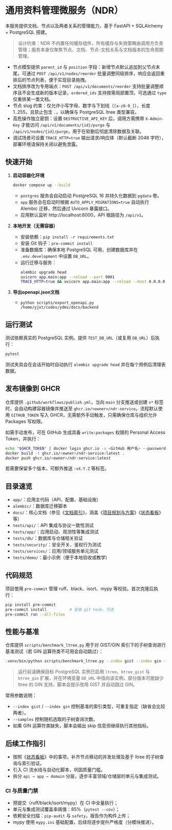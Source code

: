 # 通用资料管理微服务（NDR）

本服务提供文档、节点以及两者关系的管理能力，基于 FastAPI + SQLAlchemy + PostgreSQL 搭建。

> 设计约束：NDR 不内置任何缓存组件，所有缓存与失效策略由调用方负责管理；服务本身仅聚焦节点、文档、节点-文档关系与文档版本的生命周期管理。

- 节点模型提供 `parent_id` 与 `position` 字段：新增节点默认追加到父节点末尾，可通过 `POST /api/v1/nodes/reorder` 批量调整同级排序，响应会返回重排后的节点列表，便于实现目录拖拽。
- 文档排序改为专用端点：`POST /api/v1/documents/reorder` 支持批量调整顺序且不会生成新的版本记录，`ordered_ids` 支持按需局部置顶，可选通过 `type` 仅重排某一类文档。
- 节点 slug 约束：仅允许小写字母、数字与下划线（`[a-z0-9_]`），长度 1..255，且禁止包含 `.`，以确保与 PostgreSQL ltree 类型兼容。
- 高危操作独立密钥：设置 `DESTRUCTIVE_API_KEY` 后，调用方需携带 `X-Admin-Key` 才能访问 `/api/v1/documents/{id}/purge` 与 `/api/v1/nodes/{id}/purge`，用于在软删后彻底清除数据及关联。
- 调试场景可设置 `TRACE_HTTP=true` 输出请求/响应体（默认截断 2048 字符），部署环境请保持关闭以避免泄露。

## 快速开始

1. **启动容器化环境**

   ```bash
   docker compose up --build
   ```

   - `postgres` 服务会自动启动 PostgreSQL 16 并持久化数据到 `pgdata` 卷。
   - `app` 服务会在启动时根据 `AUTO_APPLY_MIGRATIONS=true` 自动执行 Alembic 迁移，然后通过 Uvicorn 暴露接口。
   - 应用默认监听 http://localhost:8000，API 根路径为 `/api/v1`。

2. **本地开发（无需容器）**

   - 安装依赖：`pip install -r requirements.txt`
   - 安装 Git 钩子：`pre-commit install`
   - 准备数据库：确保本地 PostgreSQL 可用，创建数据库并在 `.env.development` 中设置 `DB_URL`。
   - 运行迁移与服务：
     ```bash
     alembic upgrade head
     uvicorn app.main:app --reload --port 9001
     TRACE_HTTP=true && uvicorn app.main:app --reload --host 0.0.0.0 --port 9001
     ```
3. **导出openapi.json文档**
   - `python scripts/export_openapi.py /home/yjxt/codes/ydms/docs/backend`

## 运行测试

测试依赖真实的 PostgreSQL 实例。提供 `TEST_DB_URL`（或复用 `DB_URL`）后执行：

```bash
pytest
```

测试夹具会在会话开始时自动执行 `alembic upgrade head` 并在每个用例后清理表数据。

## 发布镜像到 GHCR

仓库提供 `.github/workflows/publish.yml`，当向 `main` 分支推送或创建 `v*` 标签时，会自动构建容器镜像并推送至 `ghcr.io/<owner>/ndr-service`。流程默认使用 `GITHUB_TOKEN` 写入 GHCR，无需额外手动触发，只需确保仓库与组织允许 Packages 写权限。

如需手动发布，可在 GitHub 生成具备 `write:packages` 权限的 Personal Access Token，并执行：

```bash
echo "$GHCR_TOKEN" | docker login ghcr.io -u <GitHub 用户名> --password-stdin
docker build -t ghcr.io/<owner>/ndr-service:latest .
docker push ghcr.io/<owner>/ndr-service:latest
```

若需要保留多个版本，可额外推送 `:vX.Y.Z` 等标签。

## 目录速览

- `app/`：应用主代码（API、配置、基础设施）
- `alembic/`：数据库迁移脚本
- `docs/`：核心文档（参见《[文档索引](docs/README.md)》，涵盖《[项目规划与方案](docs/%E9%A1%B9%E7%9B%AE%E8%A7%84%E5%88%92%E4%B8%8E%E6%96%B9%E6%A1%88.md)》《[状态看板](docs/%E7%8A%B6%E6%80%81%E7%9C%8B%E6%9D%BF.md)》等）
- `tests/api/`：API 集成与协议一致性测试
- `tests/app/`：应用启动、观测性等集成测试
- `tests/db/`：数据库与仓储相关验证
- `tests/security/`：安全开关、鉴权行为测试
- `tests/services/`：应用/领域服务单元测试
- `tests/demo/`：最小示例（便于本地验收或教学）

## 代码规范

项目使用 `pre-commit` 管理 ruff、black、isort、mypy 等校验。首次克隆后执行：

```bash
pip install pre-commit
pre-commit install          # 安装 git hook，可选
pre-commit run --all-files
```

## 性能与基准

仓库提供 `scripts/benchmark_ltree.py` 用于对 GIST/GIN 索引下的子树查询进行基准测试（若 GIN 运算符类不可用会自动跳过）：

```bash
.venv/bin/python scripts/benchmark_ltree.py --index gist --index gin --samples 30 --breadth 5 --depth 4
```

> 运行前请确保目标 PostgreSQL 实例已启用 `ltree`、`btree_gist` 与 `btree_gin` 扩展，并在环境变量 `DB_URL` 中指向该实例。部分版本可能缺少 ltree 的 GIN 支持，脚本会提示改用 GIST 并自动跳过 GIN。

常用参数说明：
- `--index gist` / `--index gin` 控制基准的索引类型，可重复指定（缺省会比较两者）。
- `--samples` 控制随机选取的子树查询次数。
- 如果 GIN 运算符类缺失，脚本会输出 skip 信息但继续执行其他指标。

## 后续工作指引

- 按照《[状态看板](docs/%E7%8A%B6%E6%80%81%E7%9C%8B%E6%9D%BF.md)》中的事项，补齐节点移动的并发处理及基于 ltree 的子树查询与索引验证。
- 引入 CI 流水线与自动化脚本，巩固质量门槛。
- 拆分 `api → app → domain` 分层，逐步丰富领域/仓储层的单元与集成测试。
### CI 与质量门禁

- 预提交（ruff/black/isort/mypy）在 CI 中全量执行；
- 单元与集成测试覆盖率阈值：85%（`pytest --cov`）；
- 依赖安全扫描：`pip-audit` 与 `safety`，报告作为构件上传；
- mypy 使用 `mypy.ini` 基础配置，后续将逐步提升严格度（分模块推进）。
